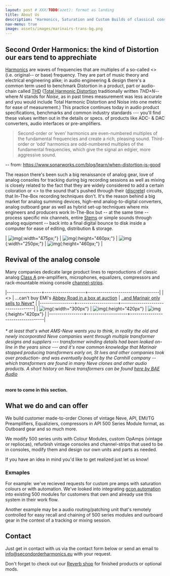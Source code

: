 ```yaml
---
layout: post # XXX/TODO(azet): format as landing
title: About Us
description: "Harmonics, Saturation and Custom Builds of classical console and outboard gear"
nav-menu: true
image: assets/images/marinairs-trans-bg.png
---
```



## Second Order Harmonics: the kind of Distortion our ears tend to apprechiate

[Harmonics](https://en.wikipedia.org/wiki/Harmonic) are waves of frequencies that are multiples of a so-called <<fundamental>> (i.e. original-- or base) frequency. They are part of music theory and electrical engineering alike; in audio engineering & design there's a common term used to benchmark Distortion in a product, part or audio-chain called [THD](https://en.wikipedia.org/wiki/Total_harmonic_distortion) ([Total Harmonic Distortion](https://en.wikipedia.org/wiki/Total_harmonic_distortion) traditionally written *THD+N*--where *N* stands for *Noise*, as in past times measurement was less accurate and you would include Total Harmonic Distortion and Noise into one metric for ease of measurement.) This practice continues today in audio product specifications, benchmarks and common industry standards --- you'll find these values written out in the details or specs. of products like ADC- & DAC converters, audio interfaces or pre-amplifiers.

> Second-order or ‘even’ harmonics are even-numbered multiples of the fundamental
> frequencies and create a rich, pleasing sound. Third-order or ‘odd’ harmonics are 
> odd-numbered multiples of the fundamental frequencies, which give the signal an 
> edgier, more aggressive sound.

-- from: <https://www.sonarworks.com/blog/learn/when-distortion-is-good>


The reason there's been such a big renaissance of analog gear, love of analog consoles for tracking during big recording sessions as well as mixing is closely related to the fact that they are widely considered to add a certain coloration or <<warmth>> to the sound that's pushed through their ([discrete](https://en.wikipedia.org/wiki/Electronic_component)) circuits, that In-The-Box recording techniques don't. It's the reason behind a big market for analog summing devices, high-end analog-to-digital converters, analog outboard gear as well as hybrid set-up techniques where mix engineers and producers work In-The-Box but -- at the same time -- process specific mix channels, entire [Stems](https://en.wikipedia.org/wiki/Stem_(audio)) or simple sounds through analog equipment -- back into a final digital bounce to disk inside a computer for ease of editing, distribution & storage.

| ![img](assets/images/studer01.jpg){:width="475px;"} | ![img](assets/images/studer02.jpg){:height="460px;"} | ![img](assets/images/studer03.jpg){:width="250px;"} | ![img](assets/images/cleaning.jpg){:height="460px;"} | 

## Revival of the analog console
Many companies dedicate large product lines to reproductions of classic analog [Class A](https://en.wikipedia.org/wiki/Power_amplifier_classes) pre-amplifiers, microphones, equalizers, compressors and rack-mountable mixing console [channel-strips](https://en.wikipedia.org/wiki/Channel_strip).

|-----------------+--------------------+-----------------------------------|
| <<Unobtainium>> | ...can't buy EMI's [Abbey Road in a box at auction](https://thevinylfactory.com/features/recording-console-pink-floyd-abbey-road-auction) | [..and Marinair only sells to Neve*](https://www.ams-neve.com/about-marinair) |
|-----------------+--------------------+-----------------------------------|
| ![img](assets/images/nevecommercial.jpg){:width="300px"} | ![img](assets/images/emiconsole02.jpg){:height="420px"} | ![img](assets/images/neve-compromise.jpg){:height="420px"} |
|-----------------+--------------------+-----------------------------------|

###### * at least that's what AMS-Neve wants you to think, in reality the old and newly incorporated Neve companies went through multiple transformer designs and suppliers --- transformer winding details had been leaked on-line in the years since --- and it's now common knowledge that Marinair stopped producing transformers early on, St Ives and other companies took over production- and was eventually bought by the Carnhill company -- which transformers are found in many Neve clones and other audio products. A short history on Neve transformers can be found *[here by BAE Audio](https://www.youtube.com/watch?v=gTPkDHDp8QQ)*


**more to come in this section.**

## What we do and can offer
We build customer made-to-order Clones of vintage Neve, API, EMI/TG Preamplifiers, Equaliziers, compressors in API 500 Series Module format, as Outboard gear and so much more.

We modify 500 series units with Colour Modules, custom OpAmps (vintage or repliocas), refurbish vintage consoles and channel-strips that used to be in consoles, modify them and design our own units and parts as needed.

If you have an idea in mind you'd like to get realized just let us know!

### Exmaples

For example: we've recieved requests for custom pre amps with saturation colours or with automation. We've looked into integrating [gcon automation](https://wesaudio.com/gcon-open-system/) into existing 500 modules for customers that own and already use this system in their work flow. 

Another example may be a audio routing/patching unit that's remotely controlled for easy recall and chaining of 500 series modules and ourboard gear in the context of a tracking or mixing session.


## Contact

Just get in contact with us via the contact form below or send an email to [info@secondorderharmonics.eu](mailto:info@secondorderharmonics.eu) with your request. 

Don't forget to check out our [Reverb shop](https://reverb.com/shop/analog-audio-boutique) for finished products or optional mods.

